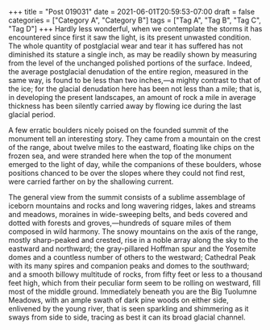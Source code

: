 +++
title = "Post 019031"
date = 2021-06-01T20:59:53-07:00
draft = false
categories = ["Category A", "Category B"]
tags = ["Tag A", "Tag B", "Tag C", "Tag D"]
+++
Hardly less wonderful, when we contemplate the storms it has encountered since first it saw the light, is its present unwasted condition. The whole quantity of postglacial wear and tear it has suffered has not diminished its stature a single inch, as may be readily shown by measuring from the level of the unchanged polished portions of the surface. Indeed, the average postglacial denudation of the entire region, measured in the same way, is found to be less than two inches,—a mighty contrast to that of the ice; for the glacial denudation here has been not less than a mile; that is, in developing the present landscapes, an amount of rock a mile in average thickness has been silently carried away by flowing ice during the last glacial period.

A few erratic boulders nicely poised on the founded summit of the monument tell an interesting story. They came from a mountain on the crest of the range, about twelve miles to the eastward, floating like chips on the frozen sea, and were stranded here when the top of the monument emerged to the light of day, while the companions of these boulders, whose positions chanced to be over the slopes where they could not find rest, were carried farther on by the shallowing current.

The general view from the summit consists of a sublime assemblage of iceborn mountains and rocks and long wavering ridges, lakes and streams and meadows, moraines in wide-sweeping belts, and beds covered and dotted with forests and groves,—hundreds of square miles of them composed in wild harmony. The snowy mountains on the axis of the range, mostly sharp-peaked and crested, rise in a noble array along the sky to the eastward and northward; the gray-pillared Hoffman spur and the Yosemite domes and a countless number of others to the westward; Cathedral Peak with its many spires and companion peaks and domes to the southward; and a smooth billowy multitude of rocks, from fifty feet or less to a thousand feet high, which from their peculiar form seem to be rolling on westward, fill most of the middle ground. Immediately beneath you are the Big Tuolumne Meadows, with an ample swath of dark pine woods on either side, enlivened by the young river, that is seen sparkling and shimmering as it sways from side to side, tracing as best it can its broad glacial channel.
